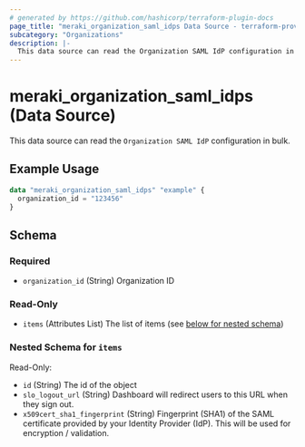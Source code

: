 ```yaml
---
# generated by https://github.com/hashicorp/terraform-plugin-docs
page_title: "meraki_organization_saml_idps Data Source - terraform-provider-meraki"
subcategory: "Organizations"
description: |-
  This data source can read the Organization SAML IdP configuration in bulk.
---
```


# meraki_organization_saml_idps (Data Source)

This data source can read the `Organization SAML IdP` configuration in bulk.

## Example Usage

```terraform
data "meraki_organization_saml_idps" "example" {
  organization_id = "123456"
}
```

<!-- schema generated by tfplugindocs -->
## Schema

### Required

- `organization_id` (String) Organization ID

### Read-Only

- `items` (Attributes List) The list of items (see [below for nested schema](#nestedatt--items))

<a id="nestedatt--items"></a>
### Nested Schema for `items`

Read-Only:

- `id` (String) The id of the object
- `slo_logout_url` (String) Dashboard will redirect users to this URL when they sign out.
- `x509cert_sha1_fingerprint` (String) Fingerprint (SHA1) of the SAML certificate provided by your Identity Provider (IdP). This will be used for encryption / validation.
